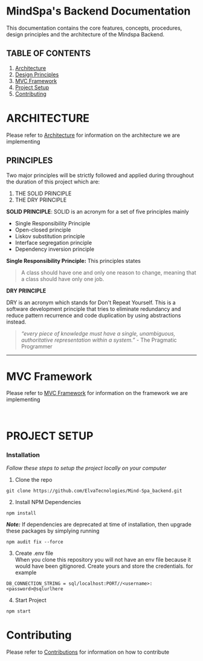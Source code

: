 
# MindSpa's Backend Documentation 
This documentation contains the core features, concepts, procedures, design principles and the architecture of the Mindspa Backend.


## TABLE OF CONTENTS

1. [Architecture](#architecture)
2. [Design Principles](#principles)
3. [MVC Framework](#mvc-framework)
4. [Project Setup](#project-setup)
5. [Contributing](#contributing)


# ARCHITECTURE
Please refer to [Architecture](documentation/Architecture.md) for information on the architecture we are implementing

## PRINCIPLES
Two major principles will be strictly followed and applied during throughout the duration of this project which are: 
1. THE SOLID PRINCIPLE
2. THE DRY PRINCIPLE

**SOLID PRINCIPLE**: 
SOLID is an acronym for a set of five principles mainly
- Single Responsibility Principle
- Open-closed principle
- Liskov substitution principle
-  Interface segregation principle
- Dependency inversion principle

__Single Responsibility Principle:__ This principles states 
> A class should have one and only one reason to change, meaning that a class should have only one job.

**DRY PRINCIPLE**

DRY is an acronym which stands for Don't Repeat Yourself. This is a software development principle that tries to eliminate redundancy and reduce pattern recurrence and code duplication by using abstractions instead.

> _“every piece of knowledge must have a single, unambiguous, authoritative representation within a system.”_ - The Pragmatic Programmer

---



# MVC Framework
Please refer to [MVC Framework](documentation/MVC_Framework.md) for information on the framework we are implementing

<br>

# PROJECT SETUP

### Installation

_Follow these steps to setup the project locally on your computer_

1. Clone the repo
```
git clone https://github.com/ElvaTecnologies/Mind-Spa_backend.git
```

2. Install NPM Dependencies 
```
npm install
```
**_Note:_** If dependencies are deprecated at time of installation, then upgrade these packages by simplying running
```
npm audit fix --force
```

3. Create .env file <br>
When you clone this repository you will not have an env file because it would have been gitignored. Create yours and store the credentials. for example
```
DB_CONNECTION_STRING = sql/localhost:PORT//<username>:<password>@sqlurlhere
```

4. Start Project
```
npm start
```

# Contributing

Please refer to [Contributions](/Contributions.md) for information on how to contribute